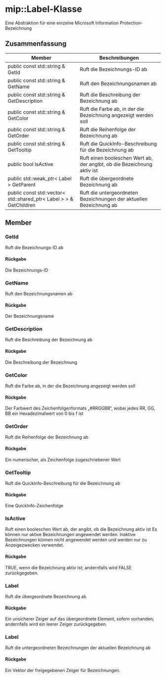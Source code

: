 # <a name="class-miplabel"></a>mip::Label-Klasse 
Eine Abstraktion für eine einzelne Microsoft Information Protection-Bezeichnung
## <a name="summary"></a>Zusammenfassung
 Member                        | Beschreibungen                                
--------------------------------|---------------------------------------------
public const std::string & GetId | Ruft die Bezeichnungs-ID ab
public const std::string & GetName | Ruft den Bezeichnungsnamen ab
public const std::string & GetDescription | Ruft die Beschreibung der Bezeichnung ab
public const std::string & GetColor | Ruft die Farbe ab, in der die Bezeichnung angezeigt werden soll
public const std::string & GetOrder | Ruft die Reihenfolge der Bezeichnung ab
public const std::string & GetTooltip | Ruft die QuickInfo-Beschreibung für die Bezeichnung ab
public bool IsActive | Ruft einen booleschen Wert ab, der angibt, ob die Bezeichnung aktiv ist
public std::weak_ptr< Label > GetParent | Ruft die übergeordnete Bezeichnung ab
public const std::vector< std::shared_ptr< Label > > & GetChildren | Ruft die untergeordneten Bezeichnungen der aktuellen Bezeichnung ab
## <a name="members"></a>Member
### <a name="getid"></a>GetId
Ruft die Bezeichnungs-ID ab
#### <a name="returns"></a>Rückgabe
Die Bezeichnungs-ID
### <a name="getname"></a>GetName
Ruft den Bezeichnungsnamen ab
#### <a name="returns"></a>Rückgabe
Der Bezeichnungsname
### <a name="getdescription"></a>GetDescription
Ruft die Beschreibung der Bezeichnung ab
#### <a name="returns"></a>Rückgabe
Die Beschreibung der Bezeichnung
### <a name="getcolor"></a>GetColor
Ruft die Farbe ab, in der die Bezeichnung angezeigt werden soll
#### <a name="returns"></a>Rückgabe
Der Farbwert des Zeichenfolgenformats „#RRGGBB“, wobei jedes RR, GG, BB ein Hexadezimalwert von 0 bis f ist
### <a name="getorder"></a>GetOrder
Ruft die Reihenfolge der Bezeichnung ab
#### <a name="returns"></a>Rückgabe
Ein numerischer, als Zeichenfolge zugeschriebener Wert
### <a name="gettooltip"></a>GetTooltip
Ruft die QuickInfo-Beschreibung für die Bezeichnung ab
#### <a name="returns"></a>Rückgabe
Eine QuickInfo-Zeichenfolge
### <a name="isactive"></a>IsActive
Ruft einen booleschen Wert ab, der angibt, ob die Bezeichnung aktiv ist
Es können nur aktive Bezeichnungen angewendet werden. Inaktive Bezeichnungen können nicht angewendet werden und werden nur zu Anzeigezwecken verwendet. 
#### <a name="returns"></a>Rückgabe
TRUE, wenn die Bezeichnung aktiv ist; andernfalls wird FALSE zurückgegeben.
### <a name="label"></a>Label
Ruft die übergeordnete Bezeichnung ab
#### <a name="returns"></a>Rückgabe
Ein unsicherer Zeiger auf das übergeordnete Element, sofern vorhanden; andernfalls wird ein leerer Zeiger zurückgegeben.
### <a name="label"></a>Label
Ruft die untergeordneten Bezeichnungen der aktuellen Bezeichnung ab
#### <a name="returns"></a>Rückgabe
Ein Vektor der freigegebenen Zeiger für Bezeichnungen.